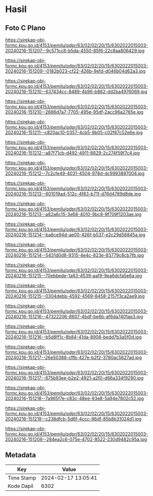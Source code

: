 # Hasil

## Foto C Plano

https://sirekap-obj-formc.kpu.go.id/4153/pemilu/pdpr/63/02/02/20/15/6302022015003-20240216-151207--9c571cc8-b5da-4550-85f6-22c8aa806429.jpg

https://sirekap-obj-formc.kpu.go.id/4153/pemilu/pdpr/63/02/02/20/15/6302022015003-20240216-151209--0182b023-cf22-426b-9efd-d046b04d62a3.jpg

https://sirekap-obj-formc.kpu.go.id/4153/pemilu/pdpr/63/02/02/20/15/6302022015003-20240216-151210--637434cc-8489-4b96-b862-dd2ba4976069.jpg

https://sirekap-obj-formc.kpu.go.id/4153/pemilu/pdpr/63/02/02/20/15/6302022015003-20240216-151210--2686d7a7-7705-495e-95df-2acc96a2765e.jpg

https://sirekap-obj-formc.kpu.go.id/4153/pemilu/pdpr/63/02/02/20/15/6302022015003-20240216-151211--c820ac10-0357-4cb5-9b05-c02f67c52e6e.jpg

https://sirekap-obj-formc.kpu.go.id/4153/pemilu/pdpr/63/02/02/20/15/6302022015003-20240216-151212--a87f71cb-d492-4911-8829-2c274f59f7c4.jpg

https://sirekap-obj-formc.kpu.go.id/4153/pemilu/pdpr/63/02/02/20/15/6302022015003-20240216-151212--7c2cfe49-4031-4504-978d-dc9993897004.jpg

https://sirekap-obj-formc.kpu.go.id/4153/pemilu/pdpr/63/02/02/20/15/6302022015003-20240216-151213--601019ad-512c-4f83-b71f-d76d4789d8de.jpg

https://sirekap-obj-formc.kpu.go.id/4153/pemilu/pdpr/63/02/02/20/15/6302022015003-20240216-151213--a82a6c15-3e68-4010-9bc8-9f709f1203ae.jpg

https://sirekap-obj-formc.kpu.go.id/4153/pemilu/pdpr/63/02/02/20/15/6302022015003-20240216-151214--ba8ce94d-ae00-426f-b537-e2c29d56845a.jpg

https://sirekap-obj-formc.kpu.go.id/4153/pemilu/pdpr/63/02/02/20/15/6302022015003-20240216-151214--5431d0d8-9315-4e4c-823e-83779c8cb7fb.jpg

https://sirekap-obj-formc.kpu.go.id/4153/pemilu/pdpr/63/02/02/20/15/6302022015003-20240216-151215--70ebbede-1a63-4539-aaf9-9ea6dcfa5e6a.jpg

https://sirekap-obj-formc.kpu.go.id/4153/pemilu/pdpr/63/02/02/20/15/6302022015003-20240216-151215--0304debb-4592-4569-8458-2157f3ca2ae9.jpg

https://sirekap-obj-formc.kpu.go.id/4153/pemilu/pdpr/63/02/02/20/15/6302022015003-20240216-151216--47322206-8607-4bdf-be6b-af6da7401ae3.jpg

https://sirekap-obj-formc.kpu.go.id/4153/pemilu/pdpr/63/02/02/20/15/6302022015003-20240216-151216--b5d8ff1c-8b84-41da-8908-bedd7b3a5f0d.jpg

https://sirekap-obj-formc.kpu.go.id/4153/pemilu/pdpr/63/02/02/20/15/6302022015003-20240216-151217--26e50388-cffb-427e-b2f2-3780ac5627ad.jpg

https://sirekap-obj-formc.kpu.go.id/4153/pemilu/pdpr/63/02/02/20/15/6302022015003-20240216-151217--875b93ee-b2e2-4921-a2f0-d66a334f9290.jpg

https://sirekap-obj-formc.kpu.go.id/4153/pemilu/pdpr/63/02/02/20/15/6302022015003-20240216-151218--7a965f7e-c83c-48ee-93e8-5a94e7802c52.jpg

https://sirekap-obj-formc.kpu.go.id/4153/pemilu/pdpr/63/02/02/20/15/6302022015003-20240216-151219--c238dfcb-5d6f-4ccc-96df-85b8b31024d1.jpg

https://sirekap-obj-formc.kpu.go.id/4153/pemilu/pdpr/63/02/02/20/15/6302022015003-20240216-151208--284ea2c6-075e-4702-8522-230d9482c95a.jpg


## Metadata

| Key        | Value               |
| ---------- | ------------------- |
| Time Stamp | 2024-02-17 13:05:41 |
| Kode Dapil | 6302                |



